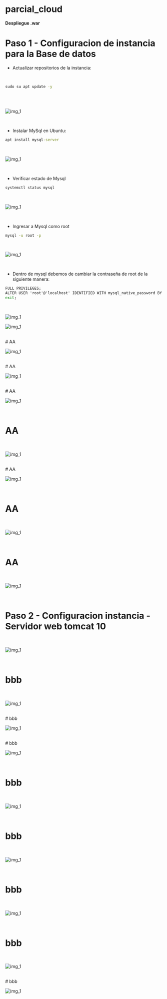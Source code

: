 # parcial_cloud

**Despliegue .war**

# Paso 1 - Configuracion de instancia para la Base de datos 

- Actualizar repositorios de la instancia:
<br>

```cmd
sudo su apt update -y

```

<br>


<br>

![img_1](recursos/1.png)

<br>


- Instalar MySql en Ubuntu:

```cmd
apt install mysql-server

```
<br>

![img_1](recursos/1.1.png)

<br>


- Verificar estado de Mysql

```cmd
systemctl status mysql 

```
<br>

![img_1](recursos/1.2.png)

<br>

- Ingresar a Mysql como root

```cmd
mysql -u root -p 

```

<br>

![img_1](recursos/1.3.png)

<br>


- Dentro de mysql debemos de cambiar la contraseña de root de la siguiente manera: 

```cmd
FULL PRIVILEGES;
ALTER USER 'root'@'localhost' IDENTIFIED WITH mysql_native_password BY '*123456';
exit;

``` 

<br>

![img_1](recursos/1.4.png)


![img_1](recursos/1.5.png)

<br>
# AA 

<br>

![img_1](recursos/1.6.png)

<br>
# AA 

<br>

![img_1](recursos/1.7.png)

<br>
# AA 

<br>

![img_1](recursos/1.8.png)

<br>

# AA 

<br>

![img_1](recursos/1.9.png)

<br>
# AA 

<br>

![img_1](recursos/1.10.png)

<br>


# AA 

<br>

![img_1](recursos/1.11.png)

<br>


# AA 

<br>

![img_1](recursos/1.12.png)

<br>


# Paso 2 - Configuracion instancia - Servidor web tomcat 10 

<br>

![img_1](recursos/2.png)

<br>


# bbb

<br>

![img_1](recursos/2.1.png)

<br>
# bbb

<br>

![img_1](recursos/2.2.png)

<br>
# bbb

<br>

![img_1](recursos/2.3.png)

<br>


# bbb

<br>

![img_1](recursos/2.4.png)

<br>

# bbb

<br>

![img_1](recursos/2.5.png)

<br>

# bbb

<br>

![img_1](recursos/2.6.png)

<br>

# bbb

<br>

![img_1](recursos/2.7.png)

<br>
# bbb

<br>

![img_1](recursos/2-8.png)

<br>



